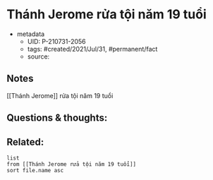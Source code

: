 ---
---

# Thánh Jerome rửa tội năm 19 tuổi

- metadata
	- UID: P-210731-2056
	- tags: #created/2021/Jul/31, #permanent/fact 
	- source: 

## Notes
[[Thánh Jerome]] rửa tội năm 19 tuổi

## Questions & thoughts:

## Related:
```dataview
list
from [[Thánh Jerome rửa tội năm 19 tuổi]]
sort file.name asc
```
